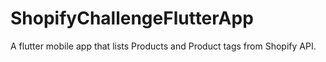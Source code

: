 # ShopifyChallengeFlutterApp
A flutter mobile app that lists Products and Product tags from Shopify API.
